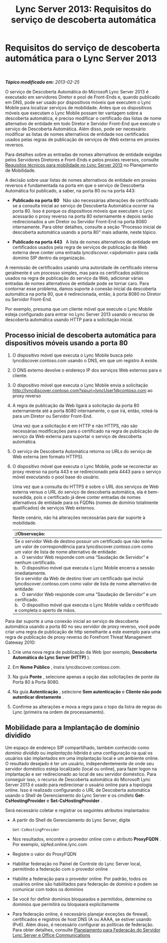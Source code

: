 ﻿---
title: 'Lync Server 2013: Requisitos do serviço de descoberta automática'
TOCTitle: Requisitos do serviço de descoberta automática
ms:assetid: 0ac5dbf7-9acd-4d25-b21a-932022b8b983
ms:mtpsurl: https://technet.microsoft.com/pt-br/library/Hh690012(v=OCS.15)
ms:contentKeyID: 49305834
ms.date: 05/19/2016
mtps_version: v=OCS.15
ms.translationtype: HT
---

# Requisitos do serviço de descoberta automática para o Lync Server 2013

 

_**Tópico modificado em:** 2013-02-25_

O serviço de Descoberta Automática do Microsoft Lync Server 2013 é executado em servidores Diretor e pool de Front-Ends e, quando publicado em DNS, pode ser usado por dispositivos móveis que executem o Lync Mobile para localizar serviços de mobilidade. Antes que os dispositivos móveis que executam o Lync Mobile possam ter vantagem sobre a descoberta automática, é preciso modificar o certificado das listas de nome alternativo de entidade em todo Diretor e Servidor Front-End que execute o serviço de Descoberta Automática. Além disso, pode ser necessário modificar as listas de nomes alternativos de entidade nos certificados usados pelas regras de publicação de serviços de Web externa em proxies reversos.

Para detalhes sobre as entradas de nomes alternativos de entidade exigidas pelos Servidores Diretores e Front-Ends e pelos proxies reversos, consulte [Requisitos técnicos para mobilidade no Lync Server 2013](lync-server-2013-technical-requirements-for-mobility.md) no Planejamento de Mobilidade.

A decisão sobre usar listas de nomes alternativos de entidade em proxies reversos é fundamentada na porta em que o serviço de Descoberta Automática foi publicado, a saber, na porta 80 ou na porta 443:

  - **Publicado na porta 80**   Não são necessárias alterações de certificado se a consulta inicial ao serviço de Descoberta Automática ocorrer na porta 80. Isso é porque os dispositivos móveis que executam o Lync acessarão o proxy reverso na porta 80 externamente e depois serão redirecionados a um Diretor ou Servidor Front-End na porta 8080 internamente. Para obter detalhes, consulte a seção “Processo inicial de descoberta automática usando a porta 80” mais adiante, neste tópico.

  - **Publicado na porta 443**   A lista de nomes alternativos de entidade em certificados usados pela regra de serviços de publicação da Web externa deve conter uma entrada *lyncdiscover.\<sipdomain\>* para cada domínio SIP dentro da organização.

A reemissão de certificados usando uma autoridade de certificado interna geralmente é um processo simples, mas para os certificados públicos usados na regra de publicação do serviço da Web, adicionar várias entradas de nomes alternativos de entidade pode se tornar caro. Para contornar esse problema, damos suporte à conexão inicial da descoberta automática na porta 80, que é redirecionada, então, à porta 8080 no Diretor ou Servidor Front-End.

Por exemplo, presuma que um cliente móvel que execute o Lync Mobile esteja configurado para entrar no Lync Server 2013 usando o recurso de descoberta automática usando HTTP para a solicitação inicial.

## Processo inicial de descoberta automática para dispositivos móveis usando a porta 80

1.  O dispositivo móvel que executa o Lync Mobile busca pelo lyncdiscover.contoso.com usando o DNS, em que um registro A existe.

2.  O DNS externo devolve o endereço IP dos serviços Web externos para o cliente.

3.  O dispositivo móvel que executa o Lync Mobile envia a solicitação http://lyncdiscover.contoso.com?sipuri=lyncUser1@contoso.com ao proxy reverso

4.  A regra de publicação da Web ligará a solicitação da porta 80 externamente até a porta 8080 internamente, o que irá, então, roteá-la para um Diretor ou Servidor Front-End.
    
    Uma vez que a solicitação é em HTTP e não HTTPS, não são necessárias modificações para o certificado na regra de publicação de serviço da Web externa para suportar o serviço de descoberta automática.

5.  O serviço de Descoberta Automática retorna os URLs do serviço de Web externa (em formato HTTPS).

6.  O dispositivo móvel que executa o Lync Mobile, pode se reconectar ao proxy reverso na porta 443 e se redirecionado pela 4443 para o serviço móvel executando o pool base do usuário.
    
    Uma vez que a consulta do HTTPS é sobre o URL dos serviços de Web externa versus o URL do serviço de descoberta automática, ela é bem-sucedida, pois o certificado já deve conter entradas de nomes alternativos de entidade para os FQDNs (nomes de domínio totalmente qualificados) de serviços Web externos.
    
    Neste cenário, não há alterações necessárias para dar suporte à mobilidade.
    
    <table>
    <thead>
    <tr class="header">
    <th><img src="images/Gg425756.note(OCS.15).gif" title="note" alt="note" />Observação:</th>
    </tr>
    </thead>
    <tbody>
    <tr class="odd">
    <td>Se o servidor Web de destino possuir um certificado que não tenha um valor de correspondência para lyncdiscover.contoso.com como um valor de lista de nome alternativo de entidade:<br />
    a.   O servidor Web responde com uma “Saudação de Servidor” e nenhum certificado.<br />
    b.   O dispositivo móvel que executa o Lync Mobile encerra a sessão imediatamente.<br />
    Se o servidor da Web de destino tiver um certificado que inclui lyncdiscover.contoso.com como valor de lista de nome alternativo de entidade:<br />
    a.   O servidor Web responde com uma “Saudação de Servidor” e um certificado.<br />
    b.   O dispositivo móvel que executa o Lync Mobile valida o certificado e completa o aperto de mãos.</td>
    </tr>
    </tbody>
    </table>


Para dar suporte a uma conexão inicial ao serviço de descoberta automática usando a porta 80 no seu servidor de proxy reverso, você pode criar uma regra de publicação de http semelhante a este exemplo para uma regra de publicação de proxy reverso do Forefront Threat Management Gateway 2010:

1.  Crie uma nova regra de publicação da Web (por exemplo, **Descoberta Automática do Lync Server (HTTP)** ).

2.  Em **Nome Público** , insira lyncdiscover.contoso.com.

3.  Na guia **Ponte** , selecione apenas a opção das solicitações de ponte da Porta 80 à Porta 8080.

4.  Na guia **Autenticação** , selecione **Sem autenticação** e **Cliente não pode autenticar diretamente** .

5.  Confirme as alterações e mova a regra para o topo da listra de regras do Lync (primeira na ordem de processamento).

## Mobilidade para a Implantação de domínio dividido

Um espaço de endereço SIP compartilhado, também conhecido como *domínio dividido* ou *implantação híbrida* é uma configuração na qual os usuários são implantados em uma implantação local e um ambiente online. O resultado desejado é ter um usuário, independentemente de onde seu servidor doméstico esteja localizado (local ou online), para fazer logon na implantação e ser redirecionado ao local de seu servidor doméstico. Para conseguir isso, o recurso de Descoberta automática do Microsoft Lync Server 2013 é usado para redirecionar o usuário online para a topologia online. Isso é realizado configurando o URL de Descoberta automática usando o Shell de Gerenciamento do Lync Server e os cmdlets **Get-CsHostingProvider** e **Set-CsHostingProvider** .

Será necessário coletar e registrar os seguintes atributos implantados:

  - A partir do Shell de Gerenciamento do Lync Server, digite
    
        Get-CsHostingProvider

  - Nos resultados, encontre o provedor online com o atributo **ProxyFQDN** . Por exemplo, sipfed.online.lync.com

  - Registre o valor do ProxyFQDN

  - Habilitar federação no Painel de Controle do Lync Server local, permitindo a federação com o provedor online

  - Habilite a federação para o provedor online. Por padrão, todos os usuários online são habilitados para federação de domínio e podem se comunicar com todos os domínios

  - Se você for definir domínios bloqueados e permitidos, determine os domínios que permitirá ou bloqueará explicitamente

  - Para federação online, é necessário planejar exceções de firewall, certificados e registros de host DNS (A ou AAAA, se estiver usando IPv6). Além disso, é necessário configurar as políticas de federação. Para obter detalhes, consulte [Planejamento para Federação do Servidor Lync Server e Office Communications](lync-server-2013-planning-for-lync-server-and-office-communications-server-federation.md)

